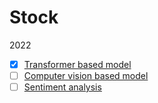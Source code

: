 # Stock
2022
- [x] [Transformer based model](https://github.com/KJJHHH/Stock/tree/main/transformer-based)
- [ ] [Computer vision based model](https://github.com/KJJHHH/Stock/tree/main/cv-based)
- [ ] [Sentiment analysis](https://github.com/KJJHHH/Stock/tree/main/Sentiment-Analysis-Stocks)